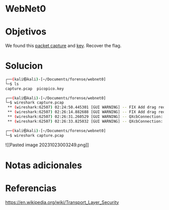 # WebNet0
# Objetivos
We found this [packet capture](https://jupiter.challenges.picoctf.org/static/0c84d3636dd088d9fe4efd5d0d869a06/capture.pcap) and [key](https://jupiter.challenges.picoctf.org/static/0c84d3636dd088d9fe4efd5d0d869a06/picopico.key). Recover the flag.

# Solucion
```bash
┌──(kali㉿kali)-[~/Documents/forense/webnet0]
└─$ ls                                                                                              
capture.pcap  picopico.key
                                                                                                      
┌──(kali㉿kali)-[~/Documents/forense/webnet0]
└─$ wireshark capture.pcap                                                                          
 ** (wireshark:62507) 02:24:50.445301 [GUI WARNING] -- FIX Add drag reordering to UAT dialog
 ** (wireshark:62507) 02:26:14.882688 [GUI WARNING] -- FIX Add drag reordering to UAT dialog
 ** (wireshark:62507) 02:26:31.260529 [GUI WARNING] -- QXcbConnection: XCB error: 3 (BadWindow), sequence: 17234, resource id: 19314574, major code: 40 (TranslateCoords), minor code: 0
 ** (wireshark:62507) 02:26:33.825032 [GUI WARNING] -- QXcbConnection: XCB error: 3 (BadWindow), sequence: 17272, resource id: 19310342, major code: 40 (TranslateCoords), minor code: 0
                                                                                                      
┌──(kali㉿kali)-[~/Documents/forense/webnet0]
└─$ wireshark capture.pcap

```
![[Pasted image 20231023003249.png]]
# Notas adicionales


# Referencias

https://en.wikipedia.org/wiki/Transport_Layer_Security
